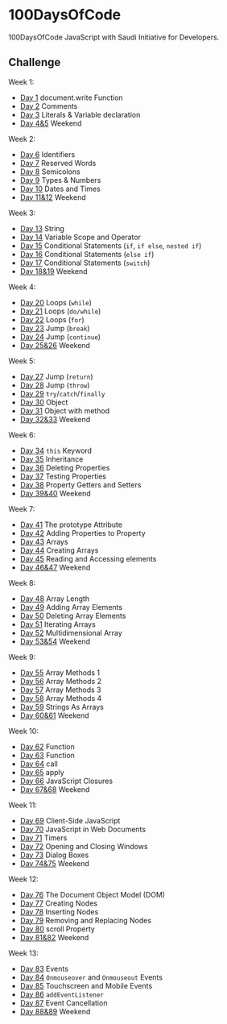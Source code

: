 # 100DaysOfCode
100DaysOfCode JavaScript with Saudi Initiative for Developers.

## Challenge
Week 1:
* [Day 1](https://codepen.io/ReemaSaleh/pen/gOYwqjb?editors=0010) document.write Function <br>
* [Day 2](https://codepen.io/ReemaSaleh/pen/VwZmyQz?editors=0010#0) Comments <br>
* [Day 3](https://codepen.io/ReemaSaleh/pen/PoYWzXW) Literals & Variable declaration <br>
* [Day 4&5](https://codepen.io/ReemaSaleh/pen/KKPamdP?editors=0010#0) Weekend <br>

Week 2:
* [Day 6](https://codepen.io/ReemaSaleh/pen/rNByMXN?editors=0010#0) Identifiers <br> 
* [Day 7](https://codepen.io/ReemaSaleh/pen/KKPWjpV?editors=0010#0) Reserved Words <br>
* [Day 8](https://codepen.io/ReemaSaleh/pen/GRKmOBV?editors=0010#0) Semicolons <br>
* [Day 9](https://codepen.io/ReemaSaleh/pen/MWgoyLg?editors=0010#0) Types & Numbers <br>
* [Day 10](https://codepen.io/ReemaSaleh/pen/OJLgoER?editors=0010#0) Dates and Times <br>
* [Day 11&12](https://codepen.io/ReemaSaleh/pen/KKPqEpj?editors=0010) Weekend <br>

Week 3:
* [Day 13](https://codepen.io/ReemaSaleh/pen/aboyXWr) String <br>
* [Day 14](https://codepen.io/ReemaSaleh/pen/GRKMrwB?editors=0010#0) Variable Scope and Operator <br>
* [Day 15](https://codepen.io/ReemaSaleh/pen/zYOEdMW?editors=0010#0) Conditional Statements (```if```, ```if else```, ```nested if```)<br>
* [Day 16](https://codepen.io/ReemaSaleh/pen/RwbjNaB?editors=0010#0) Conditional Statements (```else if```)<br>
* [Day 17](https://codepen.io/pen/?editors=0010#0) Conditional Statements (```switch```)<br>
* [Day 18&19](https://codepen.io/ReemaSaleh/pen/BaBJXPM?editors=0010#0) Weekend <br>

Week 4:
* [Day 20](https://codepen.io/ReemaSaleh/pen/pozapVM?editors=0010#0) Loops (```while```) <br>
* [Day 21](https://codepen.io/ReemaSaleh/pen/xxKWxMv?editors=0010#0) Loops (```do/while```) <br>
* [Day 22](https://codepen.io/ReemaSaleh/pen/YzKavqe?editors=0010#0) Loops (```for```) <br> 
* [Day 23](https://codepen.io/ReemaSaleh/pen/JjPvPXW?editors=0010#0) Jump (```break```) <br>
* [Day 24](https://codepen.io/ReemaSaleh/pen/aboKOxw?editors=0010#0) Jump (```continue```) <br>
* [Day 25&26](https://codepen.io/ReemaSaleh/pen/NWKzZNQ) Weekend <br>

Week 5:
* [Day 27](https://codepen.io/ReemaSaleh/pen/pozZpMK) Jump (```return```) <br>
* [Day 28](https://codepen.io/ReemaSaleh/pen/bGbjjoP?editors=0011) Jump (```throw```) <br>
* [Day 29](https://codepen.io/ReemaSaleh/pen/ZEzMWyw?editors=0010#0) ```try```/```catch```/```finally``` <br>
* [Day 30](https://codepen.io/ReemaSaleh/pen/oNvPWQz?editors=0010#0) Object <br>
* [Day 31](https://codepen.io/ReemaSaleh/pen/gOYBQxv?editors=0010#0) Object with method <br>
* [Day 32&33](https://codepen.io/ReemaSaleh/pen/WNeLwZo?editors=0011) Weekend <br>

Week 6:
* [Day 34](https://codepen.io/ReemaSaleh/pen/mdbvPzb?editors=0010#0) ```this``` Keyword <br>
* [Day 35](https://codepen.io/ReemaSaleh/pen/gOYEbEj) Inheritance <br>
* [Day 36](https://codepen.io/ReemaSaleh/pen/jONJEJj?editors=0010#0) Deleting Properties <br>
* [Day 37](https://codepen.io/ReemaSaleh/pen/PoYLXqm) Testing Properties <br>
* [Day 38](https://codepen.io/ReemaSaleh/pen/XWrQRbm) Property Getters and Setters <br>
* [Day 39&40](https://codepen.io/ReemaSaleh/pen/aborwZV?editors=0010#0) Weekend <br>

Week 7:
* [Day 41](https://codepen.io/ReemaSaleh/pen/LYPoJop?editors=0011) The prototype Attribute <br>
* [Day 42](https://codepen.io/ReemaSaleh/pen/jONodwd?editors=0010) Adding Properties to Property <br>
* [Day 43](https://codepen.io/ReemaSaleh/pen/OJLKJNB) Arrays <br>
* [Day 44](https://codepen.io/ReemaSaleh/pen/pozMxbV?editors=0010#0) Creating Arrays <br> 
* [Day 45](https://codepen.io/ReemaSaleh/pen/jONggLM?editors=0010#0) Reading and Accessing elements <br> 
* [Day 46&47](https://codepen.io/ReemaSaleh/pen/YzzKLGO?editors=0010#0) Weekend <br>

Week 8:
* [Day 48](https://codepen.io/ReemaSaleh/pen/xxxxMKj?editors=0010#0) Array Length <br>
* [Day 49](https://codepen.io/ReemaSaleh/pen/yLLLZyb) Adding Array Elements <br>
* [Day 50](https://codepen.io/ReemaSaleh/pen/WNNbEZq?editors=0010#0) Deleting Array Elements <br>
* [Day 51](https://codepen.io/ReemaSaleh/pen/ZEEYxem) Iterating Arrays <br>
* [Day 52](https://codepen.io/ReemaSaleh/pen/bGGdWod?editors=0010#0) Multidimensional Array <br>
* [Day 53&54](https://codepen.io/ReemaSaleh/pen/mddexrd) Weekend <br>

Week 9:
* [Day 55](https://codepen.io/ReemaSaleh/pen/vYYLwZd?editors=0010#0) Array Methods 1 <br>
* [Day 56](https://codepen.io/ReemaSaleh/pen/vYYGRmv?editors=0010#0) Array Methods 2 <br>
* [Day 57](https://codepen.io/ReemaSaleh/pen/MWWePox?editors=0010#0) Array Methods 3 <br>
* [Day 58](https://codepen.io/ReemaSaleh/pen/LYYZgjN) Array Methods 4 <br>
* [Day 59](https://codepen.io/ReemaSaleh/pen/wvvWYqm) Strings As Arrays <br>
* [Day 60&61](https://codepen.io/ReemaSaleh/pen/QWWKQZZ?editors=0010#0) Weekend <br>

Week 10:
* [Day 62](https://codepen.io/ReemaSaleh/pen/GRRNMvj?editors=0010) Function <br>
* [Day 63](https://codepen.io/ReemaSaleh/pen/BaaQMaK?editors=0010#0) Function <br>
* [Day 64](https://codepen.io/ReemaSaleh/pen/jOOyYbN?editors=0010#0) call <br>
* [Day 65](https://codepen.io/ReemaSaleh/pen/MWWpZOw?editors=0010#0) apply <br>
* [Day 66](https://codepen.io/ReemaSaleh/pen/MWWmzZz?editors=0010#0) JavaScript Closures <br>
* [Day 67&68](https://codepen.io/ReemaSaleh/pen/abbyVdY) Weekend <br>

Week 11:
* [Day 69](https://codepen.io/ReemaSaleh/pen/KKKvZMR) Client-Side JavaScript <br>
* [Day 70]() JavaScript in Web Documents <br>
* [Day 71](https://codepen.io/ReemaSaleh/pen/ExxwMPX) Timers <br>
* [Day 72](https://codepen.io/ReemaSaleh/pen/OJJxqBP) Opening and Closing Windows <br>
* [Day 73](https://codepen.io/ReemaSaleh/pen/ZEEvrVd?editors=0010#0) Dialog Boxes <br>
* [Day 74&75](https://codepen.io/ReemaSaleh/pen/gOOvLVX) Weekend <br>

Week 12:
* [Day 76](https://codepen.io/ReemaSaleh/pen/WNNzpBx) The Document Object Model (DOM)<br>
* [Day 77](https://codepen.io/ReemaSaleh/pen/eYYrprq?editors=1010) Creating Nodes<br>
* [Day 78](https://codepen.io/ReemaSaleh/pen/eYYrpoY?editors=1010#0) Inserting Nodes <br>
* [Day 79](https://codepen.io/ReemaSaleh/pen/JjjZOrg) Removing and Replacing Nodes <br>
* [Day 80](https://codepen.io/ReemaSaleh/pen/KKKeyQe) scroll Property <br>
* [Day 81&82](https://codepen.io/ReemaSaleh/pen/abbjZLX) Weekend <br>

Week 13:
* [Day 83](https://codepen.io/ReemaSaleh/pen/abbPmqQ) Events <br>
* [Day 84](https://codepen.io/ReemaSaleh/pen/XWWowdo) ```Onmouseover``` and ```Onmouseout``` Events <br>
* [Day 85]() Touchscreen and Mobile Events <br>
* [Day 86]() ```addEventListener``` <br>
* [Day 87]()  Event Cancellation <br>
* [Day 88&89]() Weekend <br>
